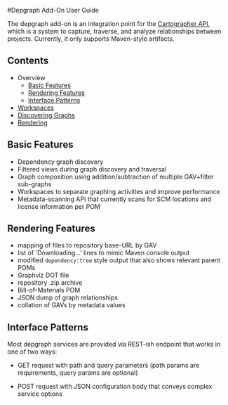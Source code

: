 <!-- Freeki metadata. Do not remove this section!
TITLE: Main
-->
#Depgraph Add-On User Guide

The depgraph add-on is an integration point for the [Cartographer API][1], which is a system to capture, traverse, and analyze relationships between projects. Currently, it only supports Maven-style artifacts.

## Contents

* Overview
    * [Basic Features](#basic-features)
    * [Rendering Features](#rendering-features)
    * [Interface Patterns](#interface-patterns)
* [Workspaces](Workspaces)
* [Discovering Graphs](Discovering-Graphs)
* [Rendering](Rendering/Main)

<a id="basic-features"></a>
## Basic Features

- Dependency graph discovery
- Filtered views during graph discovery and traversal
- Graph composition using addition/subtraction of multiple GAV+filter sub-graphs
- Workspaces to separate graphing activities and improve performance
- Metadata-scanning API that currently scans for SCM locations and license information per POM

<a id="rendering-features"></a>
## Rendering Features

- mapping of files to repository base-URL by GAV
- list of 'Downloading...' lines to mimic Maven console output
- modified `dependency:tree` style output that also shows relevant parent POMs
- Graphviz DOT file
- repository .zip archive
- Bill-of-Materials POM
- JSON dump of graph relationships
- collation of GAVs by metadata values

<a id="interface-patterns"></a>
## Interface Patterns

Most depgraph services are provided via REST-ish endpoint that works in one of two ways:

- GET request with path and query parameters (path params are requirements, query params are optional)
- POST request with JSON configuration body that conveys complex service options

  [1]: https://github.com/jdcasey/cartographer